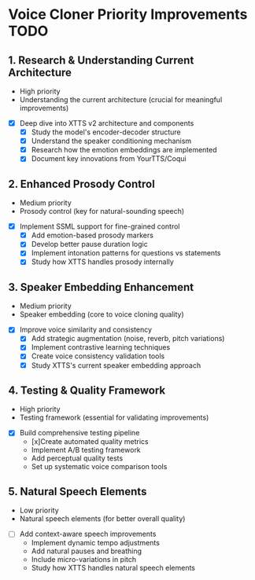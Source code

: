 # Voice Cloner Priority Improvements TODO

## 1. Research & Understanding Current Architecture
- High priority
- Understanding the current architecture (crucial for meaningful improvements)
- [x] Deep dive into XTTS v2 architecture and components
  - [x] Study the model's encoder-decoder structure
  - [x] Understand the speaker conditioning mechanism
  - [x] Research how the emotion embeddings are implemented
  - [x] Document key innovations from YourTTS/Coqui

## 2. Enhanced Prosody Control
- Medium priority
- Prosody control (key for natural-sounding speech)
- [x] Implement SSML support for fine-grained control
  - [x] Add emotion-based prosody markers
  - [x] Develop better pause duration logic
  - [x] Implement intonation patterns for questions vs statements
  - [x] Study how XTTS handles prosody internally

## 3. Speaker Embedding Enhancement
- Medium priority
- Speaker embedding (core to voice cloning quality)
- [x] Improve voice similarity and consistency
  - [x] Add strategic augmentation (noise, reverb, pitch variations)
  - [x] Implement contrastive learning techniques
  - [x] Create voice consistency validation tools
  - [x] Study XTTS's current speaker embedding approach

## 4. Testing & Quality Framework
- High priority
- Testing framework (essential for validating improvements)
- [x] Build comprehensive testing pipeline
  - [x]Create automated quality metrics
  - Implement A/B testing framework
  - Add perceptual quality tests
  - Set up systematic voice comparison tools

## 5. Natural Speech Elements
- Low priority
- Natural speech elements (for better overall quality)
- [ ] Add context-aware speech improvements
  - Implement dynamic tempo adjustments
  - Add natural pauses and breathing
  - Include micro-variations in pitch
  - Study how XTTS handles natural speech elements